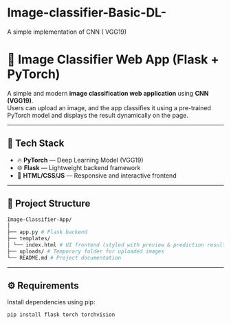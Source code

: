 # Image-classifier-Basic-DL-
A simple implementation of CNN ( VGG19)

# 🧠 Image Classifier Web App (Flask + PyTorch)

A simple and modern **image classification web application** using **CNN (VGG19)**.  
Users can upload an image, and the app classifies it using a pre-trained PyTorch model and displays the result dynamically on the page.

---

## 🚀 Tech Stack

- 🔥 **PyTorch** — Deep Learning Model (VGG19)
- 🌐 **Flask** — Lightweight backend framework
- 🎨 **HTML/CSS/JS** — Responsive and interactive frontend

---

## 📁 Project Structure

```bash
Image-Classifier-App/
│
├── app.py # Flask backend
├── templates/
│ └── index.html # UI frontend (styled with preview & prediction result)
├── uploads/ # Temporary folder for uploaded images
└── README.md # Project documentation
```
---

## ⚙️ Requirements

Install dependencies using pip:

```bash
pip install flask torch torchvision




